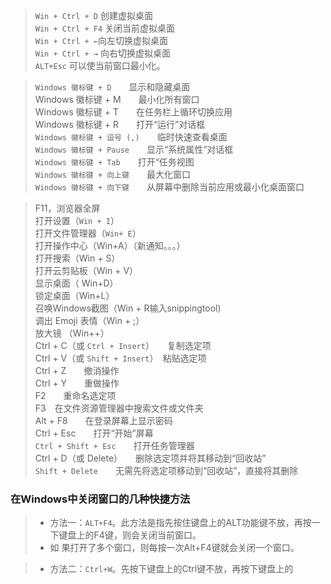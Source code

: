 

> `Win + Ctrl + D` 创建虚拟桌面  
> `Win + Ctrl + F4` 关闭当前虚拟桌面  
> `Win + Ctrl + ←`向左切换虚拟桌面  
> `Win + Ctrl + →` 向右切换虚拟桌面  
> `ALT+Esc` 可以使当前窗口最小化。

> `Windows 徽标键 + D`　　显示和隐藏桌面  
> Windows 徽标键 + M　　最小化所有窗口  
> Windows 徽标键 + T　　在任务栏上循环切换应用  
> Windows 徽标键 + R　　打开“运行”对话框  
> `Windows 徽标键 + 逗号 (,)`　　临时快速查看桌面  
> `Windows 徽标键 + Pause`　　显示“系统属性”对话框  
> `Windows 徽标键 + Tab`　　打开“任务视图  
> `Windows 徽标键 + 向上键`　　最大化窗口  
> `Windows 徽标键 + 向下键`　　从屏幕中删除当前应用或最小化桌面窗口

> F11，浏览器全屏  
> 打开设置（`Win + I`）  
> 打开文件管理器（`Win+ E`）  
> 打开操作中心（Win+A）（新通知。。。）  
> 打开搜索（Win + S）  
> 打开云剪贴板（Win + V）  
> 显示桌面（ Win+D）  
> 锁定桌面（Win+L）  
> 召唤Windows截图（Win + R输入snippingtool)  
> 调出 Emoji 表情（Win + ;）  
> 放大镜 （Win++）  
> Ctrl + C（或 `Ctrl + Insert`）　　复制选定项  
> Ctrl + V（或 `Shift + Insert`）　粘贴选定项  
> Ctrl + Z　　撤消操作  
> Ctrl + Y　　重做操作  
> F2　　重命名选定项  
> F3　在文件资源管理器中搜索文件或文件夹  
> Alt + F8　　在登录屏幕上显示密码  
> Ctrl + Esc　　打开“开始”屏幕  
> `Ctrl + Shift + Esc`　　打开任务管理器  
> Ctrl + D（或 Delete）　　删除选定项并将其移动到“回收站”  
> `Shift + Delete`　　无需先将选定项移动到“回收站”，直接将其删除

### 在Windows中关闭窗口的几种快捷方法

> -   方法一：`ALT+F4`。此方法是指先按住键盘上的ALT功能键不放，再按一下键盘上的F4键，则会关闭当前窗口。
> -   如 果打开了多个窗口，则每按一次Alt+F4键就会关闭一个窗口。

> -   方法二：`Ctrl+W`。先按下键盘上的Ctrl键不放，再按下键盘上的
